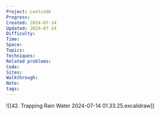 ```yaml
---
Project: Leetcode
Progress: 
Created: 2024-07-14
Updated: 2024-07-14
Difficulty: 
Time: 
Space: 
Topics: 
Techniques: 
Related problems: 
Code: 
Sites: 
Walkthrough: 
Note: 
tags: 
---
```

![[42. Trapping Rain Water 2024-07-14 01.33.25.excalidraw]]